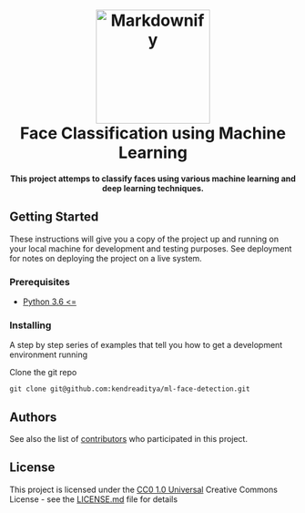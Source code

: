<h1 align="center">
    <img src="https://i.imgur.com/AGf38SC.png" alt="Markdownify" width="200">
    <br>
    Face Classification using Machine Learning
</h1>

<h4 align="center">This project attemps to classify faces using various machine learning and deep learning techniques.
</h4>

## Getting Started

These instructions will give you a copy of the project up and running on
your local machine for development and testing purposes. See deployment
for notes on deploying the project on a live system.

### Prerequisites

- [Python 3.6 <=](https://www.python.org/)

### Installing

A step by step series of examples that tell you how to get a development
environment running

Clone the git repo

```
git clone git@github.com:kendreaditya/ml-face-detection.git
```
## Authors

See also the list of
[contributors](https://github.com/kendreaditya/ml-face-detection/contributors)
who participated in this project.

## License

This project is licensed under the [CC0 1.0 Universal](LICENSE.md)
Creative Commons License - see the [LICENSE.md](LICENSE.md) file for
details
